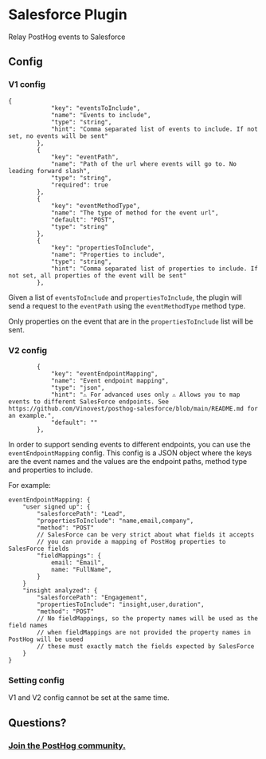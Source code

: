 # Salesforce Plugin

Relay PostHog events to Salesforce

## Config

### V1 config

```
{
            "key": "eventsToInclude",
            "name": "Events to include",
            "type": "string",
            "hint": "Comma separated list of events to include. If not set, no events will be sent"
        },
        {
            "key": "eventPath",
            "name": "Path of the url where events will go to. No leading forward slash",
            "type": "string",
            "required": true
        },
        {
            "key": "eventMethodType",
            "name": "The type of method for the event url",
            "default": "POST",
            "type": "string"
        },
        {
            "key": "propertiesToInclude",
            "name": "Properties to include",
            "type": "string",
            "hint": "Comma separated list of properties to include. If not set, all properties of the event will be sent"
        },
```

Given a list of `eventsToInclude` and `propertiesToInclude`, the plugin will send a request to the `eventPath` using the `eventMethodType` method type.

Only properties on the event that are in the `propertiesToInclude` list will be sent.

### V2 config

```
        {
            "key": "eventEndpointMapping",
            "name": "Event endpoint mapping",
            "type": "json",
            "hint": "⚠️ For advanced uses only ⚠️ Allows you to map events to different SalesForce endpoints. See https://github.com/Vinovest/posthog-salesforce/blob/main/README.md for an example.",
            "default": ""
        },
```

In order to support sending events to different endpoints, you can use the `eventEndpointMapping` config. This config is a JSON object where the keys are the event names and the values are the endpoint paths, method type and properties to include.

For example:

```
eventEndpointMapping: {
    "user signed up": {
        "salesforcePath": "Lead",
        "propertiesToInclude": "name,email,company",
        "method": "POST"
        // SalesForce can be very strict about what fields it accepts
        // you can provide a mapping of PostHog properties to SalesForce fields
        "fieldMappings": {
            email: "Email",
            name: "FullName", 
        }
    }
    "insight analyzed": {
        "salesforcePath": "Engagement",
        "propertiesToInclude": "insight,user,duration",
        "method": "POST"
        // No fieldMappings, so the property names will be used as the field names
        // when fieldMappings are not provided the property names in PostHog will be useed
        // these must exactly match the fields expected by SalesForce
    }
}
```

### Setting config

V1 and V2 config cannot be set at the same time.

## Questions?

### [Join the PostHog community.](https://posthog.com/questions)
